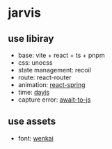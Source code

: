# jarvis

## use libiray

- base: vite + react + ts + pnpm
- css: unocss
- state management: recoil
- route: react-router
- animation: [react-spring](https://github.com/pmndrs/react-spring)
- time: [dayjs](https://github.com/iamkun/dayjs)
- capture error: [await-to-js](https://github.com/scopsy/await-to-js)

## use assets

- font: [wenkai](https://github.com/lxgw/LxgwWenKai)
